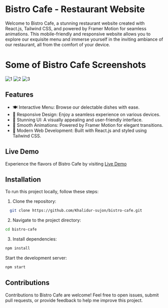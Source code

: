 # Bistro Cafe - Restaurant Website

Welcome to Bistro Cafe, a stunning restaurant website created with React.js, Tailwind CSS, and powered by Framer Motion for seamless animations. This mobile-friendly and responsive website allows you to explore our exquisite menu and immerse yourself in the inviting ambiance of our restaurant, all from the comfort of your device.

# Some of Bistro Cafe Screenshots
![1](https://github.com/Khalidur-sujon/Bistro-Cafe/assets/99888997/f37406a8-f2e6-4fa3-b824-064675c3a12c)
![2](https://github.com/Khalidur-sujon/Bistro-Cafe/assets/99888997/76ebcf23-0f7b-4688-8c7f-0bc640609ba6)
![3](https://github.com/Khalidur-sujon/Bistro-Cafe/assets/99888997/f9ba45ce-49a6-4165-b175-2f75ecd42f59)






## Features

- 🍽️ Interactive Menu: Browse our delectable dishes with ease.
- 📱 Responsive Design: Enjoy a seamless experience on various devices.
- 🎨 Stunning UI: A visually appealing and user-friendly interface.
- 🌟 Smooth Animations: Powered by Framer Motion for elegant transitions.
- 🚀 Modern Web Development: Built with React.js and styled using Tailwind CSS.

## Live Demo

Experience the flavors of Bistro Cafe by visiting [Live Demo](bistrocafe.netlify.app)

## Installation

To run this project locally, follow these steps:

1. Clone the repository:

 ```bash
   git clone https://github.com/Khalidur-sujon/bistro-cafe.git
   ```

2. Navigate to the project directory:

```bash
cd bistro-cafe
```
3. Install dependencies:

```bash
npm install
```
Start the development server:

```bash
npm start
```
## Contributions

Contributions to Bistro Cafe are welcome! Feel free to open issues, submit pull requests, or provide feedback to help me improve this project.
